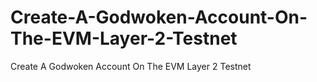 # Create-A-Godwoken-Account-On-The-EVM-Layer-2-Testnet
Create A Godwoken Account On The EVM Layer 2 Testnet
